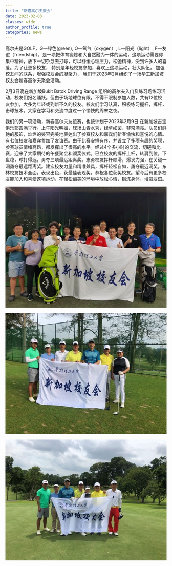 ```yaml
---
title: "新春高尔夫聚会"
date: 2023-02-03
classes: wide
author_profile: true
categories: news
---
```


高尔夫是GOLF，G—绿色(green), O—氧气（oxygen）, L—阳光（light）, F—友谊（friendship），是一项把体育锻炼和大自然融为一体的运动，这项运动需要你集中精神，放下一切杂念去打球，可以舒缓心理压力，松弛精神，受到许多人的喜爱。为了让更多校友， 特别是年轻校友参加，喜欢上这项运动，壮大队伍， 加强校友间的联系，增强校友会的凝聚力， 我们于2023年2月组织了一场华工新加坡校友会新春高尔夫聚会活动。

2月3日晚在新加坡Bukit Batok Driving Range 组织的高尔夫入门及练习场练习活动，校友们报名踊跃。但由于场地球位有限，不得不限制参加人数，共有12位校友参加，大多为年轻或到新不久的校友。校友们学习认真，积极练习握杆，挥杆，击球技术。大家在学习和交流中度过一个愉快的周末之夜。

我们的另一项活动，新春高尔夫友谊赛，也按计划于2023年2月9日 在新加坡吉宝俱乐部圆满举行。上午阳光明媚，球场山青水秀，绿草如茵，非常漂亮。队员们鲜艳的服饰，灿烂的笑容完美地表达出了参赛校友和嘉宾们新春愉快和喜悦的心情。有七位校友和嘉宾参加了友谊赛。由于比赛安排有序，并设立了多项有趣的奖项，参赛球员情绪高昂，都发挥出了很高的水平。经过4个多小时的交流，切磋和比赛，迎来了大家期待的午餐聚会和颁奖仪式。已立校友的挥杆上杆，转肩到位，下盘稳，球打得远，勇夺三项最远距离奖。志勇校友挥杆顺滑，爆发力强，在关键一洞勇夺最远距离奖。建宏校友力量和精准兼具，挥杆轻松自如，勇夺最近洞奖。东林校友技术全面，表现出色，获最佳表现奖。恭祝各位获奖校友。望今后有更多校友能加入和喜爱这项运动，在轻松幽美的环境中放松心情，锻炼身体，增进友谊。

![](/assets/images/20230203a.jpg)

![](/assets/images/20230203b.jpg)

![](/assets/images/20230203c.jpg)
